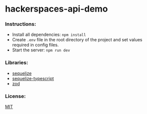 # hackerspaces-api-demo  
    
### Instructions:
- Install all dependencies: ```npm install```    
- Create ```.env``` file in the root directory of the project and set values required in config files.       
- Start the server: ```npm run dev```   
       
### Libraries: 
- [sequelize](https://github.com/sequelize/sequelize)   
- [sequelize-typescript](https://github.com/sequelize/sequelize-typescript)   
- [zod](https://github.com/colinhacks/zod)    
     
### License:     
[MIT](/LICENSE)
